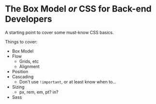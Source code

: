 
The Box Model _or_ CSS for Back-end Developers
==============================================

A starting point to cover some must-know CSS basics.

Things to cover:

- Box Model
- Flow
  - Grids, etc
  - Alignment
- Position
- Cascading
  - Don't use `!important`, or at least know when to...
- Sizing
  - px, rem, em, pt? in?
- Sass
